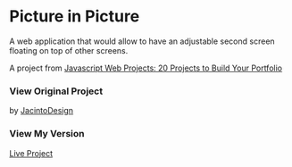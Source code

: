 # Picture in Picture

A web application that would allow to have an adjustable second screen floating on top of other screens.

A project from [Javascript Web Projects: 20 Projects to Build Your Portfolio](https://academy.zerotomastery.io/p/javascript-projects)

### View Original Project

by [JacintoDesign](https://jacintodesign.github.io/picture-in-picture/)

### View My Version

[Live Project](https://pic-in-pic.netlify.app/)